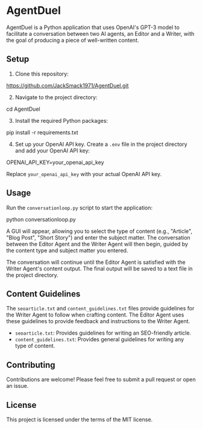 
# AgentDuel 

AgentDuel is a Python application that uses OpenAI's GPT-3 model to facilitate a conversation between two AI agents, an Editor and a Writer, with the goal of producing a piece of well-written content. 

## Setup 

1. Clone this repository: 

https://github.com/JackSmack1971/AgentDuel.git 

2. Navigate to the project directory: 

cd AgentDuel 

3. Install the required Python packages: 

pip install -r requirements.txt 

4. Set up your OpenAI API key. Create a `.env` file in the project directory and add your OpenAI API key: 

OPENAI_API_KEY=your_openai_api_key 

Replace `your_openai_api_key` with your actual OpenAI API key. 

## Usage 

Run the `conversationloop.py` script to start the application: 

python conversationloop.py 

A GUI will appear, allowing you to select the type of content (e.g., "Article", "Blog Post", "Short Story") and enter the subject matter. The conversation between the Editor Agent and the Writer Agent will then begin, guided by the content type and subject matter you entered. 

The conversation will continue until the Editor Agent is satisfied with the Writer Agent's content output. The final output will be saved to a text file in the project directory. 

## Content Guidelines 

The `seoarticle.txt` and `content_guidelines.txt` files provide guidelines for the Writer Agent to follow when crafting content. The Editor Agent uses these guidelines to provide feedback and instructions to the Writer Agent. 

- `seoarticle.txt`: Provides guidelines for writing an SEO-friendly article.
- `content_guidelines.txt`: Provides general guidelines for writing any type of content. 

## Contributing 

Contributions are welcome! Please feel free to submit a pull request or open an issue. 

## License 

This project is licensed under the terms of the MIT license.
